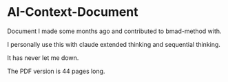 # AI-Context-Document

Document I made some months ago and contributed to bmad-method with.

I personally use this with claude extended thinking and sequential thinking. 

It has never let me down.

The PDF version is 44 pages long. 